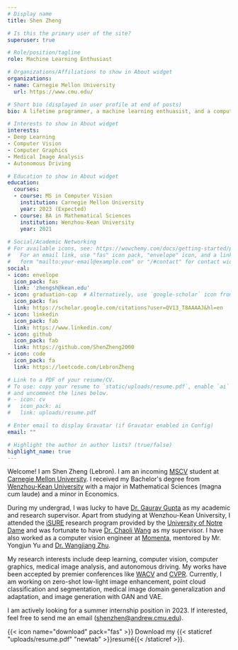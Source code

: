 ```yaml
---
# Display name
title: Shen Zheng

# Is this the primary user of the site?
superuser: true

# Role/position/tagline
role: Machine Learning Enthusiast

# Organizations/Affiliations to show in About widget
organizations:
- name: Carnegie Mellon University
  url: https://www.cmu.edu/

# Short bio (displayed in user profile at end of posts)
bio: A lifetime programmer, a machine learning enthuasist, and a computer vision researcher.

# Interests to show in About widget
interests:
- Deep Learning 
- Computer Vision
- Computer Graphics
- Medical Image Analysis
- Autonomous Driving

# Education to show in About widget
education:
  courses:
  - course: MS in Computer Vision
    institution: Carnegie Mellon University
    year: 2023 (Expected)
  - course: BA in Mathematical Sciences
    institution: Wenzhou-Kean University
    year: 2021
    
# Social/Academic Networking
# For available icons, see: https://wowchemy.com/docs/getting-started/page-builder/#icons
#   For an email link, use "fas" icon pack, "envelope" icon, and a link in the
#   form "mailto:your-email@example.com" or "/#contact" for contact widget.
social:
- icon: envelope
  icon_pack: fas
  link: 'zhengsh@kean.edu'
- icon: graduation-cap  # Alternatively, use `google-scholar` icon from `ai` icon pack
  icon_pack: fas
  link: https://scholar.google.com/citations?user=QV13_T8AAAAJ&hl=en
- icon: linkedin
  icon_pack: fab
  link: https://www.linkedin.com/ 
- icon: github
  icon_pack: fab
  link: https://github.com/ShenZheng2000
- icon: code
  icon_pack: fa
  link: https://leetcode.com/LebronZheng

# Link to a PDF of your resume/CV.
# To use: copy your resume to `static/uploads/resume.pdf`, enable `ai` icons in `params.toml`, 
# and uncomment the lines below.
# - icon: cv
#   icon_pack: ai
#   link: uploads/resume.pdf

# Enter email to display Gravatar (if Gravatar enabled in Config)
email: ""

# Highlight the author in author lists? (true/false)
highlight_name: true
---
```


Welcome! I am Shen Zheng (Lebron). I am an incoming [MSCV](https://www.ri.cmu.edu/education/academic-programs/master-of-science-computer-vision/) student at [Carnegie Mellon University](https://www.cmu.edu/). I received my Bachelor's degree from [Wenzhou-Kean University](https://wku.edu.cn/en/) with a major in Mathematical Sciences (magna cum laude) and a minor in Economics. 

During my undergrad, I was lucky to have [Dr. Gaurav Gupta](https://wku.edu.cn/faculty/gaurav-gupta/) as my academic and research supervisor. Apart from studying at Wenzhou-Kean University, I attended the [iSURE](https://ndi-sa.nd.edu/index.cfm?FuseAction=Programs.ViewProgramAngular&id=10096) research program provided by the [University of Notre Dame](https://www.nd.edu/) and was fortunate to have [Dr. Chaoli Wang](https://sites.nd.edu/chaoli-wang/) as my supervisor. I have also worked as a computer vision engineer at [Momenta](https://www.momenta.cn/), mentored by Mr. Yongjun Yu and [Dr. Wangjiang Zhu](https://www.linkedin.com/in/%E6%9C%9B%E6%B1%9F-%E6%9C%B1-47946096/?originalSubdomain=cn).

My research interests include deep learning, computer vision, computer graphics, medical image analysis, and autonomous driving. My works have been accepted by premier conferences like [WACV](https://wacv2022.thecvf.com/home) and [CVPR](https://cvpr2022.thecvf.com/). Currently, I am working on zero-shot low-light image enhancement, point cloud classification and segmentation, medical image domain generalization and adaptation, and image generation with GAN and VAE.

I am actively looking for a summer internship position in 2023. If interested, feel free to send me an email (shenzhen@andrew.cmu.edu).

{{< icon name="download" pack="fas" >}} Download my {{< staticref "uploads/resume.pdf" "newtab" >}}resumé{{< /staticref >}}.
